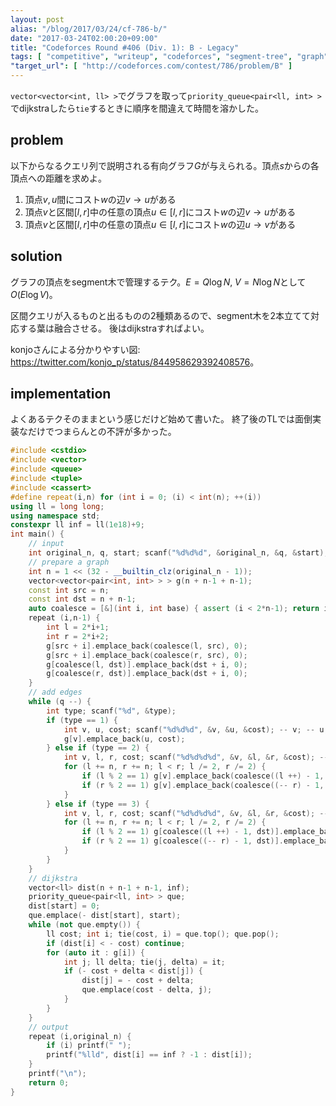 ```yaml
---
layout: post
alias: "/blog/2017/03/24/cf-786-b/"
date: "2017-03-24T02:00:20+09:00"
title: "Codeforces Round #406 (Div. 1): B - Legacy"
tags: [ "competitive", "writeup", "codeforces", "segment-tree", "graph", "dijkstra" ]
"target_url": [ "http://codeforces.com/contest/786/problem/B" ]
---
```


`vector<vector<int, ll> >`でグラフを取って`priority_queue<pair<ll, int> >`でdijkstraしたら`tie`するときに順序を間違えて時間を溶かした。

## problem

以下からなるクエリ列で説明される有向グラフ$G$が与えられる。頂点$s$からの各頂点への距離を求めよ。

1.  頂点$v, u$間にコスト$w$の辺$v \to u$がある
2.  頂点$v$と区間$[l, r]$中の任意の頂点$u \in [l, r]$にコスト$w$の辺$v \to u$がある
3.  頂点$v$と区間$[l, r]$中の任意の頂点$u \in [l, r]$にコスト$w$の辺$u \to v$がある

## solution

グラフの頂点をsegment木で管理するテク。$E = Q \log N, \; V = N \log N$として$O(E \log V)$。

区間クエリが入るものと出るものの$2$種類あるので、segment木を$2$本立てて対応する葉は融合させる。
後はdijkstraすればよい。

konjoさんによる分かりやすい図: <https://twitter.com/konjo_p/status/844958629392408576>。

## implementation

よくあるテクそのままという感じだけど始めて書いた。
終了後のTLでは面倒実装なだけでつまらんとの不評が多かった。

``` c++
#include <cstdio>
#include <vector>
#include <queue>
#include <tuple>
#include <cassert>
#define repeat(i,n) for (int i = 0; (i) < int(n); ++(i))
using ll = long long;
using namespace std;
constexpr ll inf = ll(1e18)+9;
int main() {
    // input
    int original_n, q, start; scanf("%d%d%d", &original_n, &q, &start); -- start;
    // prepare a graph
    int n = 1 << (32 - __builtin_clz(original_n - 1));
    vector<vector<pair<int, int> > > g(n + n-1 + n-1);
    const int src = n;
    const int dst = n + n-1;
    auto coalesce = [&](int i, int base) { assert (i < 2*n-1); return i < n-1 ? base + i : i - (n-1); };
    repeat (i,n-1) {
        int l = 2*i+1;
        int r = 2*i+2;
        g[src + i].emplace_back(coalesce(l, src), 0);
        g[src + i].emplace_back(coalesce(r, src), 0);
        g[coalesce(l, dst)].emplace_back(dst + i, 0);
        g[coalesce(r, dst)].emplace_back(dst + i, 0);
    }
    // add edges
    while (q --) {
        int type; scanf("%d", &type);
        if (type == 1) {
            int v, u, cost; scanf("%d%d%d", &v, &u, &cost); -- v; -- u;
            g[v].emplace_back(u, cost);
        } else if (type == 2) {
            int v, l, r, cost; scanf("%d%d%d%d", &v, &l, &r, &cost); -- v; -- l;
            for (l += n, r += n; l < r; l /= 2, r /= 2) {
                if (l % 2 == 1) g[v].emplace_back(coalesce((l ++) - 1, src), cost);
                if (r % 2 == 1) g[v].emplace_back(coalesce((-- r) - 1, src), cost);
            }
        } else if (type == 3) {
            int v, l, r, cost; scanf("%d%d%d%d", &v, &l, &r, &cost); -- v; -- l;
            for (l += n, r += n; l < r; l /= 2, r /= 2) {
                if (l % 2 == 1) g[coalesce((l ++) - 1, dst)].emplace_back(v, cost);
                if (r % 2 == 1) g[coalesce((-- r) - 1, dst)].emplace_back(v, cost);
            }
        }
    }
    // dijkstra
    vector<ll> dist(n + n-1 + n-1, inf);
    priority_queue<pair<ll, int> > que;
    dist[start] = 0;
    que.emplace(- dist[start], start);
    while (not que.empty()) {
        ll cost; int i; tie(cost, i) = que.top(); que.pop();
        if (dist[i] < - cost) continue;
        for (auto it : g[i]) {
            int j; ll delta; tie(j, delta) = it;
            if (- cost + delta < dist[j]) {
                dist[j] = - cost + delta;
                que.emplace(cost - delta, j);
            }
        }
    }
    // output
    repeat (i,original_n) {
        if (i) printf(" ");
        printf("%lld", dist[i] == inf ? -1 : dist[i]);
    }
    printf("\n");
    return 0;
}
```
